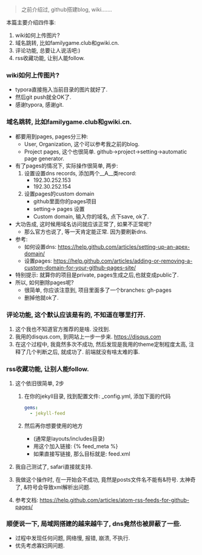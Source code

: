 > 之前介绍过, github搭建blog, wiki…….

本篇主要介绍四件事: 

1. wiki如何上传图片? 
2. 域名跳转, 比如familygame.club和gwiki.cn.
3. 评论功能, 总要让人说活吧:)
4. rss收藏功能, 让别人能follow.

### wiki如何上传图片? 

- typora直接拖入当前目录的图片就好了.
- 然后git push就全OK了.
- 感谢typora, 感谢git.

### 域名跳转, 比如familygame.club和gwiki.cn.

- 都要用到pages, pages分三种:
  - User, Organization, 这个可以参考我之前的blog.
  - Project pages, 这个也很简单. github->project->setting->automatic page generator.
- 有了pages的情况下, 实际操作很简单, 两步: 
  1. 设置设置dns records, 添加两个__A__类record:
     - 192.30.252.153
     - 192.30.252.154
  2. 设置pages的custom domain
     - github里面你的pages项目
     - setting-> pages 设置
     - Custom domain, 输入你的域名, 点下save, ok了.
- 大功告成, 这时候用域名访问就应该正常了, 如果不正常呢?
  -  那么官方也说了, 等一天肯定能正常. 因为要刷新dns.
- 参考: 
  - 如何设置dns: https://help.github.com/articles/setting-up-an-apex-domain/
  - 设置pages: https://help.github.com/articles/adding-or-removing-a-custom-domain-for-your-github-pages-site/
- 特别提示: 就算你的项目是private, pages生成之后,也就变成public了.
- 所以, 如何删除pages呢?
  - 很简单, 你应该注意到, 项目里面多了一个branches: gh-pages
  - 删掉他就ok了.

### 评论功能, 这个默认应该是有的, 不知道在哪里打开.

1. 这个我也不知道官方推荐的是啥. 没找到.
2. 我用的disqus.com, 到网站上一步一步来. https://disqus.com
3. 在这个过程中, 我竟然多次不成功, 然后发现是我用的theme定制程度太高, 注释了几个判断之后, 就成功了. 前端就没有啥太难的事.

### rss收藏功能, 让别人能follow.

1. 这个依旧很简单, 2步

   1. 在你的jekyll目录, 找到配置文件: _config.yml, 添加下面的代码

      ```yaml
      gems:
        - jekyll-feed
      ```

   2. 然后再你想要使用的地方

      - (通常是layouts/includes目录)
      - 用这个加入链接: {% feed_meta %} 
      - 如果直接写链接, 那么目标就是: feed.xml

2. 我自己测试了, safari直接就支持.

3. 我做这个操作时, 在一开始会不成功, 竟然是posts文件名不能有&符号. 太神奇了, &符号会导致xml解析出问题.

4. 参考文档: https://help.github.com/articles/atom-rss-feeds-for-github-pages/

### 顺便说一下, 局域网搭建的越来越牛了, dns竟然也被屏蔽了一些.

- 过程中发现任何问题, 网络慢, 报错, 崩溃, 不执行. 
- 优先考虑寡妇网问题.